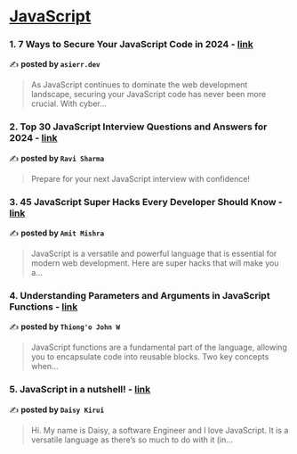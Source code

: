 
<h1><a href=https://medium.com/tag/javascript-development/recommended target="_blank" rel="noopener noreferrer">JavaScript</a></h1>
<h3>1. 7 Ways to Secure Your JavaScript Code in 2024 - <a href="https://medium.com/@asierr/7-ways-to-secure-your-javascript-code-in-2024-e178014b6c66" target="_blank" rel="noopener noreferrer">link</a></h3>

✍️ **posted by `asierr.dev`**

<blockquote>As JavaScript continues to dominate the web development landscape, securing your JavaScript code has never been more crucial. With cyber…</blockquote>

<h3>2. Top 30 JavaScript Interview Questions and Answers for 2024 - <a href="https://medium.com/@javascriptcentric/top-30-javascript-interview-questions-and-answers-for-2024-7f1e2d1d0638" target="_blank" rel="noopener noreferrer">link</a></h3>

✍️ **posted by `Ravi Sharma`**

<blockquote>Prepare for your next JavaScript interview with confidence!</blockquote>

<h3>3. 45 JavaScript Super Hacks Every Developer Should Know - <a href="https://medium.com/dev-genius/45-javascript-super-hacks-every-developer-should-know-92aecfb33ee8" target="_blank" rel="noopener noreferrer">link</a></h3>

✍️ **posted by `Amit Mishra`**

<blockquote>JavaScript is a versatile and powerful language that is essential for modern web development. Here are super hacks that will make you a…</blockquote>

<h3>4. Understanding Parameters and Arguments in JavaScript Functions - <a href="https://medium.com/stackademic/understanding-parameters-and-arguments-in-javascript-functions-4989a395e674" target="_blank" rel="noopener noreferrer">link</a></h3>

✍️ **posted by `Thiong'o John W`**

<blockquote>JavaScript functions are a fundamental part of the language, allowing you to encapsulate code into reusable blocks. Two key concepts when…</blockquote>

<h3>5. JavaScript in a nutshell! - <a href="https://medium.com/@daisykirui/javascript-in-a-nutshell-669dab5b6e78" target="_blank" rel="noopener noreferrer">link</a></h3>

✍️ **posted by `Daisy Kirui`**

<blockquote>Hi. My name is Daisy, a software Engineer and I love JavaScript. It is a versatile language as there’s so much to do with it (in…</blockquote>


